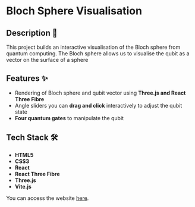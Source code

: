 # Bloch Sphere Visualisation
## Description 📄

This project builds an interactive visualisation of the Bloch sphere from quantum computing. The Bloch sphere allows us to visualise the qubit as a vector on the surface of a sphere

## Features ✨

- Rendering of Bloch sphere and qubit vector using **Three.js and React Three Fibre**
- Angle sliders you can **drag and click** interactively to adjust the qubit state
- **Four quantum gates** to manipulate the qubit

## Tech Stack 🛠️

- **HTML5**
- **CSS3**
- **React**
- **React Three Fibre**
- **Three.js**
- **Vite.js**


You can access the website [here](https://akshaypal123.github.io/react-bloch-sphere-visualisation/).
